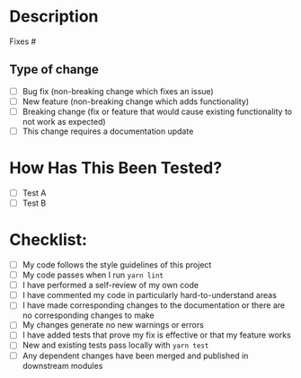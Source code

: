 <!-- Thanks for your intest in raising a PR against this project. -->

# Description

<!-- Please include a summary of the change and which issue is fixed. Please also include relevant motivation and context. List any dependencies that are required for this change. -->

Fixes #<!-- issue number. Delete this IF appropriate. -->

## Type of change

<!-- Please delete options that are not relevant. -->

- [ ] Bug fix (non-breaking change which fixes an issue)
- [ ] New feature (non-breaking change which adds functionality)
- [ ] Breaking change (fix or feature that would cause existing functionality to not work as expected)
- [ ] This change requires a documentation update

# How Has This Been Tested?

<!-- Please describe the tests that you ran to verify your changes. Provide instructions so we can reproduce. Please also list any relevant details for your test configuration -->

- [ ] Test A
- [ ] Test B

# Checklist:

<!-- Please check all -->

- [ ] My code follows the style guidelines of this project
- [ ] My code passes when I run `yarn lint`
- [ ] I have performed a self-review of my own code
- [ ] I have commented my code in particularly hard-to-understand areas
- [ ] I have made corresponding changes to the documentation or there are no corresponding changes to make
- [ ] My changes generate no new warnings or errors
- [ ] I have added tests that prove my fix is effective or that my feature works
- [ ] New and existing tests pass locally with `yarn test`
- [ ] Any dependent changes have been merged and published in downstream modules
